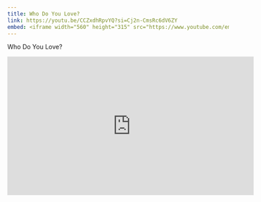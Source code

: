 ```yaml
---
title: Who Do You Love?
link: https://youtu.be/CCZxdhRpvYQ?si=Cj2n-CmsRc6dV6ZY
embed: <iframe width="560" height="315" src="https://www.youtube.com/embed/CCZxdhRpvYQ?si=TuyhMxA_kArrLk-1" title="YouTube video player" frameborder="0" allow="accelerometer; autoplay; clipboard-write; encrypted-media; gyroscope; picture-in-picture; web-share" referrerpolicy="strict-origin-when-cross-origin" allowfullscreen></iframe>
---
```

Who Do You Love?
<iframe width="560" height="315" src="https://www.youtube.com/embed/CCZxdhRpvYQ?si=TuyhMxA_kArrLk-1" title="YouTube video player" frameborder="0" allow="accelerometer; autoplay; clipboard-write; encrypted-media; gyroscope; picture-in-picture; web-share" referrerpolicy="strict-origin-when-cross-origin" allowfullscreen></iframe>